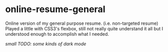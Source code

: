 # online-resume-general  
Online version of my general purpose resume. (i.e. non-targeted resume)
Played a little with CSS3's flexbox, still not really quite understand it all but I understood enough to accomplish what I needed.

*small TODO: some kinds of dark mode*
